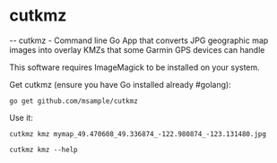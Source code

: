 # cutkmz
--
cutkmz - Command line Go App that converts JPG geographic map images into
overlay KMZs that some Garmin GPS devices can handle

This software requires ImageMagick to be installed on your system.

Get cutkmz (ensure you have Go installed already #golang):

    go get github.com/msample/cutkmz

Use it:

    cutkmz kmz mymap_49.470608_49.336874_-122.980874_-123.131480.jpg

    cutkmz kmz --help
